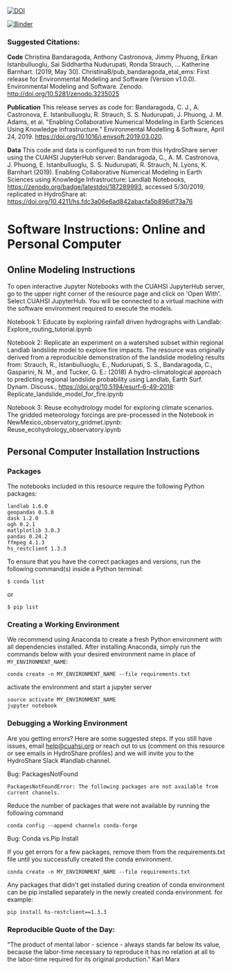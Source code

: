 [![DOI](https://zenodo.org/badge/187289993.svg)](https://zenodo.org/badge/latestdoi/187289993)

[![Binder](https://mybinder.org/badge_logo.svg)](https://mybinder.org/v2/gh/ChristinaB/pub_bandaragoda_etal_ems/master?urlpath=https%3A%2F%2Fgithub.com%2FChristinaB%2Fpub_bandaragoda_etal_ems%2Fblob%2Fmaster%2Freplicate_landslide_model_for_fire.ipynb)

### Suggested Citations: 
**Code**
Christina Bandaragoda, Anthony Castronova, Jimmy Phuong, Erkan Istanbulluoglu, Sai Siddhartha Nudurupati, Ronda Strauch, … Katherine Barnhart. (2019, May 30). ChristinaB/pub_bandaragoda_etal_ems: First release for Environmental Modeling and Software (Version v1.0.0). Environmental Modeling and Software. Zenodo. http://doi.org/10.5281/zenodo.3235025

**Publication**
This release serves as code for: Bandaragoda, C. J., A. Castronova, E. Istanbulluoglu, R. Strauch, S. S. Nudurupati, J. Phuong, J. M. Adams, et al. "Enabling Collaborative Numerical Modeling in Earth Sciences Using Knowledge Infrastructure." Environmental Modelling & Software, April 24, 2019. https://doi.org/10.1016/j.envsoft.2019.03.020.

**Data**
This code and data is configured to run from this HydroShare server using the CUAHSI JupyterHub server: Bandaragoda, C., A. M. Castronova, J. Phuong, E. Istanbulluoglu, S. S. Nudurupati, R. Strauch, N. Lyons, K. Barnhart (2019). Enabling Collaborative Numerical Modeling in Earth Sciences using Knowledge Infrastructure: Landlab Notebooks, https://zenodo.org/badge/latestdoi/187289993, accessed 5/30/2019, replicated in HydroShare at: https://doi.org/10.4211/hs.fdc3a06e6ad842abacfa5b896df73a76


# Software Instructions: Online and Personal Computer

## Online Modeling Instructions 

To open interactive Jupyter Notebooks with the CUAHSI JupyterHub server, go to the upper right corner of the resource page and click on 'Open With'. Select CUAHSI JupyterHub.  You will be connected to a virtual machine with the software environment required to execute the models.

Notebook 1: Educate by exploring rainfall driven hydrographs with Landlab: Explore_routing_tutorial.ipynb

Notebook 2: Replicate an experiment on a watershed subset within regional Landlab landslide model to explore fire impacts. The resource was originally derived from a reproducible demonstration of the landslide modeling results from: Strauch, R., Istanbulluoglu, E., Nudurupati, S. S., Bandaragoda, C., Gasparini, N. M., and Tucker, G. E.: (2018) A hydro-climatological approach to predicting regional landslide probability using Landlab, Earth Surf. Dynam. Discuss., https://doi.org/10.5194/esurf-6-49-2018:  Replicate_landslide_model_for_fire.ipynb

Notebook 3: Reuse ecohydrology model for exploring climate scenarios. The gridded meteorology forcings are pre-processed in the Notebook in NewMexico_observatory_gridmet.ipynb: Reuse_ecohydrology_observatory.ipynb

## Personal Computer Installation Instructions 

### Packages

The notebooks included in this resource require the following Python packages:

```
landlab 1.6.0
geopandas 0.5.0
dask 1.2.0
ogh 0.2.1
matlplotlib 3.0.3
pandas 0.24.2
ffmpeg 4.1.3
hs_restclient 1.3.3
```

To ensure that you have the correct packages and versions, run the following command(s) inside a Python terminal:

```
$ conda list
```

or 

```
$ pip list
```

### Creating a Working Environment

We recommend using Anaconda to create a fresh Python environment with all dependencies installed. After installing Anaconda, simply run the commands below with your desired environment name in place of `MY_ENVIRONMENT_NAME`:

```
conda create -n MY_ENVIRONMENT_NAME --file requirements.txt
```

activate the environment and start a jupyter server

```
source activate MY_ENVIRONMENT_NAME
jupyter notebook
```
### Debugging a Working Environment
Are you getting errors?  Here are some suggested steps. If you still have issues, email help@cuahsi.org or reach out to us (comment on this resource or see emails in HydroShare profiles) and we will invite you to the HydroShare Slack #landlab channel. 

Bug: PackagesNotFound

```
PackagesNotFoundError: The following packages are not available from current channels.
```

Reduce the number of packages that were not available by running the following command

```
conda config --append channels conda-forge
```

Bug: Conda vs.Pip Install

If you get errors for a few packages, remove them from the requirements.txt file until you successfully created the conda environment.

```
conda create -n MY_ENVIRONMENT_NAME --file requirements.txt
```

Any packages that didn't get installed during creation of conda environment can be pip installed separately in the newly created conda environment.
for example: 

```
pip install hs-restclient==1.3.3
```

### Reproducible Quote of the Day:

"The product of mental labor - science - always stands far below its value, because the labor-time necessary to reproduce it has no relation at all to the labor-time required for its original production."  Karl Marx


